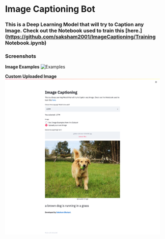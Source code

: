 # Image Captioning Bot
### This is a Deep Learning Model that will try to Caption any Image. Check out the Notebook used to train this [here.](https://github.com/saksham2001/ImageCaptioning/Training Notebook.ipynb)

### Screenshots
**Image Examples**
![Examples](screenshots/example-1.png)


**Custom Uploaded Image**
![Test](screenshots/example-2.png)
